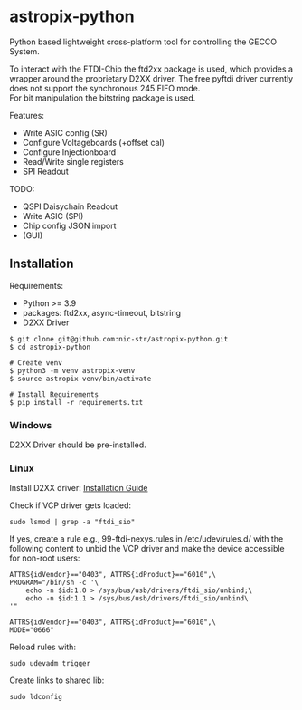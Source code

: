 # astropix-python

Python based lightweight cross-platform tool for controlling the GECCO System.

To interact with the FTDI-Chip the ftd2xx package is used, which provides a wrapper around the proprietary D2XX driver.
The free pyftdi driver currently does not support the synchronous 245 FIFO mode.  
For bit manipulation the bitstring package is used.

Features:
* Write ASIC config (SR)
* Configure Voltageboards (+offset cal)
* Configure Injectionboard
* Read/Write single registers
* SPI Readout

TODO:
* QSPI Daisychain Readout
* Write ASIC (SPI)
* Chip config JSON import
* (GUI)

## Installation

Requirements:
* Python >= 3.9
* packages: ftd2xx, async-timeout, bitstring 
* D2XX Driver

```shell
$ git clone git@github.com:nic-str/astropix-python.git
$ cd astropix-python

# Create venv
$ python3 -m venv astropix-venv
$ source astropix-venv/bin/activate

# Install Requirements
$ pip install -r requirements.txt
```

### Windows

D2XX Driver should be pre-installed.

### Linux

Install D2XX driver: [Installation Guide](https://ftdichip.com/wp-content/uploads/2020/08/AN_220_FTDI_Drivers_Installation_Guide_for_Linux-1.pdf)

Check if VCP driver gets loaded:
    
    sudo lsmod | grep -a "ftdi_sio"

If yes, create a rule e.g., 99-ftdi-nexys.rules in /etc/udev/rules.d/ with the following content to unbid the VCP driver and make the device accessible for non-root users:

    ATTRS{idVendor}=="0403", ATTRS{idProduct}=="6010",\
    PROGRAM="/bin/sh -c '\
        echo -n $id:1.0 > /sys/bus/usb/drivers/ftdi_sio/unbind;\
        echo -n $id:1.1 > /sys/bus/usb/drivers/ftdi_sio/unbind\
    '"

    ATTRS{idVendor}=="0403", ATTRS{idProduct}=="6010",\
    MODE="0666"

Reload rules with:

    sudo udevadm trigger

Create links to shared lib:

    sudo ldconfig
